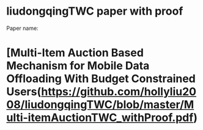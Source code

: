 # liudongqingTWC paper with proof
Paper name:
# [Multi-Item Auction Based Mechanism for Mobile Data Offloading With Budget Constrained Users(https://github.com/hollyliu2008/liudongqingTWC/blob/master/Multi-itemAuctionTWC_withProof.pdf)
